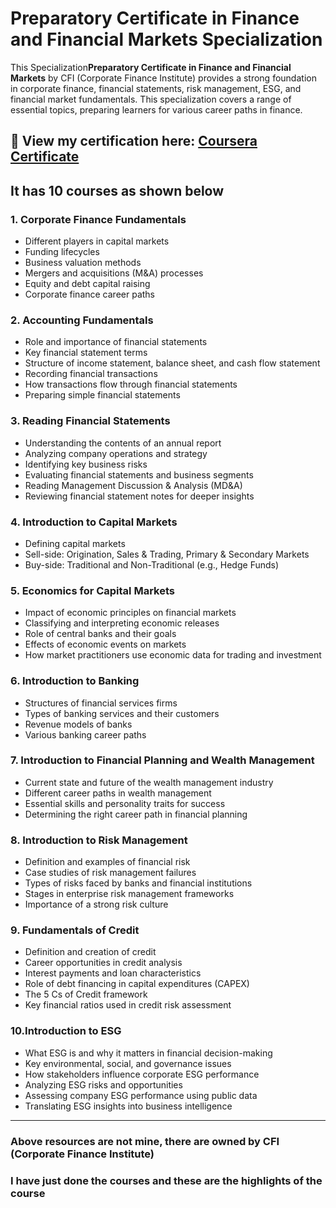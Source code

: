 
# Preparatory Certificate in Finance and Financial Markets Specialization

This  Specialization**Preparatory Certificate in Finance and Financial Markets** by CFI (Corporate Finance Institute) provides a strong foundation in corporate finance, financial statements, risk management, ESG, and financial market fundamentals. This specialization covers a range of essential topics, preparing learners for various career paths in finance. 


## 🔗 View my certification here: [Coursera Certificate](https://www.coursera.org/account/accomplishments/specialization/HU4XXTZZTVRM)

## It has 10 courses as shown below

### 1. Corporate Finance Fundamentals
- Different players in capital markets
- Funding lifecycles
- Business valuation methods
- Mergers and acquisitions (M&A) processes
- Equity and debt capital raising
- Corporate finance career paths

### 2. Accounting Fundamentals
- Role and importance of financial statements
- Key financial statement terms
- Structure of income statement, balance sheet, and cash flow statement
- Recording financial transactions
- How transactions flow through financial statements
- Preparing simple financial statements

### 3. Reading Financial Statements
- Understanding the contents of an annual report
- Analyzing company operations and strategy
- Identifying key business risks
- Evaluating financial statements and business segments
- Reading Management Discussion & Analysis (MD&A)
- Reviewing financial statement notes for deeper insights

### 4. Introduction to Capital Markets
- Defining capital markets
- Sell-side: Origination, Sales & Trading, Primary & Secondary Markets
- Buy-side: Traditional and Non-Traditional (e.g., Hedge Funds)

### 5. Economics for Capital Markets
- Impact of economic principles on financial markets
- Classifying and interpreting economic releases
- Role of central banks and their goals
- Effects of economic events on markets
- How market practitioners use economic data for trading and investment

### 6. Introduction to Banking
- Structures of financial services firms
- Types of banking services and their customers
- Revenue models of banks
- Various banking career paths

### 7. Introduction to Financial Planning and Wealth Management
- Current state and future of the wealth management industry
- Different career paths in wealth management
- Essential skills and personality traits for success
- Determining the right career path in financial planning

### 8. Introduction to Risk Management
- Definition and examples of financial risk
- Case studies of risk management failures
- Types of risks faced by banks and financial institutions
- Stages in enterprise risk management frameworks
- Importance of a strong risk culture

### 9. Fundamentals of Credit
- Definition and creation of credit
- Career opportunities in credit analysis
- Interest payments and loan characteristics
- Role of debt financing in capital expenditures (CAPEX)
- The 5 Cs of Credit framework
- Key financial ratios used in credit risk assessment

### 10.Introduction to ESG
- What ESG is and why it matters in financial decision-making
- Key environmental, social, and governance issues
- How stakeholders influence corporate ESG performance
- Analyzing ESG risks and opportunities
- Assessing company ESG performance using public data
- Translating ESG insights into business intelligence

---
### Above resources are not mine, there are owned by CFI (Corporate Finance Institute)
### I have just done the courses and these are the highlights of the course


